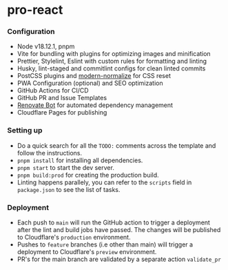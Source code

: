 <!--- TODO: update this readme file -->

# pro-react

### Configuration

- Node v18.12.1, pnpm
- Vite for bundling with plugins for optimizing images and minification
- Prettier, Stylelint, Eslint with custom rules for formatting and linting
- Husky, lint-staged and commitlint configs for clean linted commits
- PostCSS plugins and [modern-normalize](https://github.com/sindresorhus/modern-normalize) for CSS reset
- PWA Configuration (optional) and SEO optimization
- GitHub Actions for CI/CD
- GitHub PR and Issue Templates
- [Renovate Bot](https://github.com/renovatebot/renovate) for automated dependency management
- Cloudflare Pages for publishing

### Setting up

- Do a quick search for all the `TODO:` comments across the template and follow the instructions.
- `pnpm install` for installing all dependencies.
- `pnpm start` to start the dev server.
- `pnpm build:prod` for creating the production build.
- Linting happens parallely, you can refer to the `scripts` field in `package.json` to see the list of tasks.

### Deployment
- Each push to `main` will run the GitHub action to trigger a deployment after the lint and build jobs have passed. The changes will be published to Cloudflare's `production` environment.
- Pushes to `feature` branches (i.e other than main) will trigger a deployment to Cloudflare's `preview` environment.
- PR's for the main branch are validated by a separate action `validate_pr`
